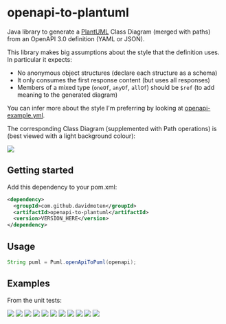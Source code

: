 # openapi-to-plantuml
Java library to generate a [PlantUML](https://plantuml.com) Class Diagram (merged with paths) from an OpenAPI 3.0 definition (YAML or JSON).

This library makes big assumptions about the style that the definition uses. In particular it expects:

* No anonymous object structures (declare each structure as a schema)
* It only consumes the first response content (but uses all responses) 
* Members of a mixed type (`oneOf`, `anyOf`, `allOf`) should be `$ref` (to add meaning to the generated diagram)

You can infer more about the style I'm preferring by looking at [openapi-example.yml](src/test/resources/openapi-example.yml). 

The corresponding Class Diagram (supplemented with Path operations) is (best viewed with a light background colour):

<img style="background-color:white" src="src/docs/openapi-example.svg"/>

## Getting started
Add this dependency to your pom.xml:

```xml
<dependency>
  <groupId>com.github.davidmoten</groupId>
  <artifactId>openapi-to-plantuml</artifactId>
  <version>VERSION_HERE</version>
</dependency>
```

## Usage

```java
String puml = Puml.openApiToPuml(openapi);
```

## Examples
From the unit tests:

<img src="src/docs/tests/openapi-all-of-class-level.puml.svg"/>

<img src="src/docs/tests/openapi-any-of-class-level.puml.svg"/>

<img src="src/docs/tests/openapi-any-of-property-level.puml.svg"/>

<img src="src/docs/tests/openapi-one-of-class-level.puml.svg"/>

<img src="src/docs/tests/openapi-one-of-property-level.puml.svg"/>

<img src="src/docs/tests/simple-has-refs.puml.svg"/>

<img src="src/docs/tests/simple-types-and-arrays.puml.svg"/>

<img src="src/docs/tests/openapi-path-returns-non-ref.puml.svg"/>

<img src="src/docs/tests/petstore.puml.svg"/>

<img src="src/docs/tests/petstore-expanded.puml.svg"/>

<img src="src/docs/tests/bookstore.puml.svg"/>
